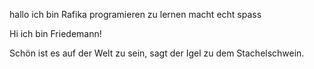  hallo ich bin Rafika 
 programieren zu lernen macht echt spass


Hi ich bin Friedemann!

Schön ist es auf der Welt zu sein, sagt der Igel zu dem Stachelschwein.